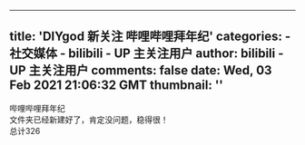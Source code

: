 
---
title: 'DIYgod 新关注 哔哩哔哩拜年纪'
categories: 
    - 社交媒体
    - bilibili - UP 主关注用户
author: bilibili - UP 主关注用户
comments: false
date: Wed, 03 Feb 2021 21:06:32 GMT
thumbnail: ''
---

<div>   
哔哩哔哩拜年纪<br>文件夹已经新建好了，肯定没问题，稳得很！<br>总计326  
</div>
            